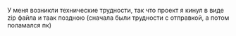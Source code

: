 У меня возникли технические трудности, так что проект я кинул в виде zip файла и таак поздною (сначала были трудности с отправкой, а потом поламался пк)
